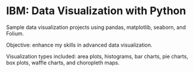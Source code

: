 # IBM: Data Visualization with Python

Sample data visualization projects using pandas, matplotlib, seaborn, and Folium.

Objective: enhance my skills in advanced data visualization.

Visualization types included: area plots, histograms, bar charts, pie charts, box plots, waffle charts, and choropleth maps.
